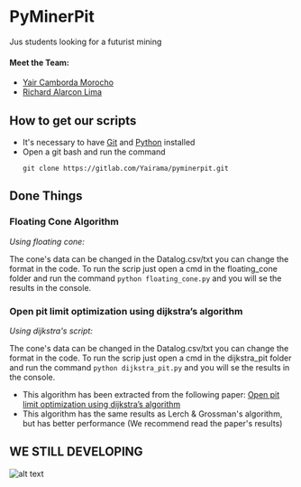 # PyMinerPit

Jus students looking for a futurist mining

#### Meet the Team:
- [Yair Camborda Morocho](https://www.linkedin.com/in/yairama/)
- [Richard Alarcon Lima](https://www.linkedin.com/in/richardeberthalarconlima/)

## How to get our scripts

- It's necessary to have [Git](https://git-scm.com) and [Python](https://www.python.org) installed
- Open a git bash and run the command 
    ``` 
    git clone https://gitlab.com/Yairama/pyminerpit.git
    ```



## Done Things

### Floating Cone Algorithm
_Using floating cone:_

The cone's data can be changed in the Datalog.csv/txt you can change the format in the code.
To run the scrip just open a cmd in the floating_cone folder and run the command `python floating_cone.py` and you will se the results in the console.

### Open pit limit optimization using dijkstra’s algorithm
_Using dijkstra's script:_

The cone's data can be changed in the Datalog.csv/txt you can change the format in the code. 
To run the scrip just open a cmd in the dijkstra_pit folder and run the command `python dijkstra_pit.py` and you will se the results in the console.
- This algorithm has been extracted from the following paper: [Open pit limit optimization using dijkstra’s algorithm](https://ijmge.ut.ac.ir/article_75161_73cf9766e88e3e69c2b09d8707eeb612.pdf)
- This algorithm has the same results as Lerch & Grossman's algorithm, but has better performance (We recommend read the paper's results)


## WE STILL DEVELOPING

![alt text](https://i.pinimg.com/originals/b1/4f/1c/b14f1c6d36b5102da0823d6c99929f12.gif)